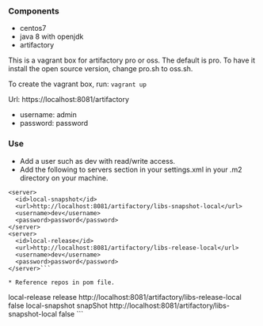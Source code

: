### Components
* centos7
* java 8 with openjdk
* artifactory


This is a vagrant box for artifactory pro or oss. The default is pro. To have it install the open source version, change pro.sh to oss.sh.

To create the vagrant box, run: ```vagrant up```

Url: https://localhost:8081/artifactory
  * username: admin
  * password: password

### Use

 * Add a user such as dev with read/write access.
 * Add the  following to servers section in your settings.xml in your .m2 directory on your machine.

```
<server>
  <id>local-snapshot</id>
  <url>http://localhost:8081/artifactory/libs-snapshot-local</url>
  <username>dev</username>
  <password>password</password>
</server>
<server>
  <id>local-release</id>
  <url>http://localhost:8081/artifactory/libs-release-local</url>
  <username>dev</username>
  <password>password</password>
</server>```

* Reference repos in pom file.

```
 <distributionManagement>
  <repository>
    <id>local-release</id>
    <name>release</name>
    <url>http://localhost:8081/artifactory/libs-release-local</url>
    <uniqueVersion>false</uniqueVersion>
  </repository>
  <snapshotRepository>
    <id>local-snapshot</id>
    <name>snapShot</name>
    <url>http://localhost:8081/artifactory/libs-snapshot-local</url>
    <uniqueVersion>false</uniqueVersion>
  </snapshotRepository>
<distributionManagement>
```
